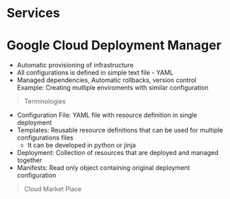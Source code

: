 # Services

# Google Cloud Deployment Manager
- Automatic provisioning of infrastructure
- All configurations is defined in simple text file - YAML
- Managed dependencies, Automatic rollbacks, version control<br>
Example: Creating mutliple enviroments with similar configuration

> Terminologies
- Configuration File: YAML file with resource definition in single deployment
- Templates: Reusable resource definitions that can be used for multiple configurations files
  - It can be developed in python or jinja 
- Deployment: Collection of resources that are deployed and managed together
- Manifests: Read only object containing original deployment configuration

> Cloud Market Place
